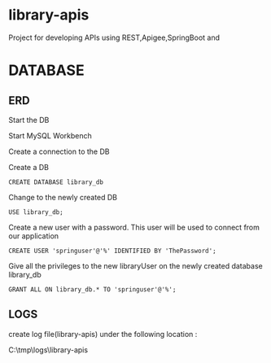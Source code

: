 # library-apis
Project for developing APIs using REST,Apigee,SpringBoot and 

# DATABASE

## ERD


Start the DB

Start MySQL Workbench

Create a connection to the DB

Create a DB

	CREATE DATABASE library_db
  
Change to the newly created DB

	USE library_db;
  
Create a new user with a password. This user will be used to connect from our application

	CREATE USER 'springuser'@'%' IDENTIFIED BY 'ThePassword'; 
  
Give all the privileges to the new libraryUser on the newly created database library_db

	GRANT ALL ON library_db.* TO 'springuser'@'%'; 	

## LOGS

create log file(library-apis) under the following location :

C:\tmp\logs\library-apis
